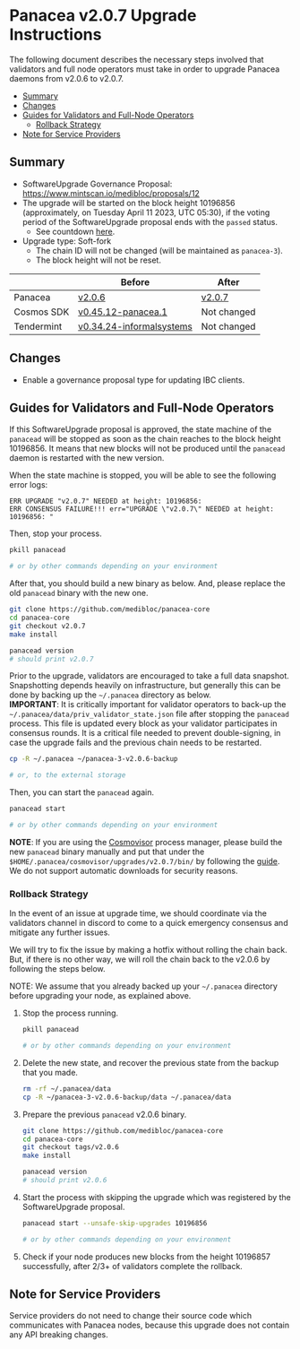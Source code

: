 # Panacea v2.0.7 Upgrade Instructions

The following document describes the necessary steps involved that validators and
full node operators must take in order to upgrade Panacea daemons from v2.0.6 to v2.0.7.

- [Summary](#summary)
- [Changes](#changes)
- [Guides for Validators and Full-Node Operators](#guides-for-validators-and-full-node-operators)
    - [Rollback Strategy](#rollback-strategy)
- [Note for Service Providers](#note-for-service-providers)


## Summary

- SoftwareUpgrade Governance Proposal: https://www.mintscan.io/medibloc/proposals/12
- The upgrade will be started on the block height 10196856 (approximately, on Tuesday April 11 2023, UTC 05:30), if the
  voting period of the SoftwareUpgrade proposal ends with the `passed` status.
    - See countdown [here](https://www.mintscan.io/medibloc/blocks/10196856).
- Upgrade type: Soft-fork
    - The chain ID will not be changed (will be maintained as `panacea-3`).
    - The block height will not be reset.

 | | Before                                                                                     | After                                                  |
 |--------------------------------------------------------------------------------------------|-------------------------------------------------------------------------------------------------|-----------|
  |Panacea| [v2.0.6](https://github.com/medibloc/panacea-core/releases/tag/v2.0.6)                     | [v2.0.7](https://github.com/medibloc/panacea-core/releases/tag/v2.0.7)                          |
  |Cosmos SDK| [v0.45.12-panacea.1](https://github.com/medibloc/cosmos-sdk/releases/tag/v0.45.12-panacea.1) | Not changed   |
  |Tendermint| [v0.34.24-informalsystems](https://github.com/informalsystems/tendermint/releases/tag/v0.34.24) | Not changed |


## Changes

- Enable a governance proposal type for updating IBC clients.


## Guides for Validators and Full-Node Operators

If this SoftwareUpgrade proposal is approved, the state machine of the `panacead` will be stopped as soon as the chain
reaches to the block height 10196856.
It means that new blocks will not be produced until the `panacead` daemon is restarted with the new version.

When the state machine is stopped, you will be able to see the following error logs:

```
ERR UPGRADE "v2.0.7" NEEDED at height: 10196856:
ERR CONSENSUS FAILURE!!! err="UPGRADE \"v2.0.7\" NEEDED at height: 10196856: "
```

Then, stop your process.

```bash
pkill panacead

# or by other commands depending on your environment
```

After that, you should build a new binary as below. And, please replace the old `panacead` binary with the new one.

```bash
git clone https://github.com/medibloc/panacea-core
cd panacea-core
git checkout v2.0.7
make install

panacead version
# should print v2.0.7
```

Prior to the upgrade, validators are encouraged to take a full data snapshot. Snapshotting depends heavily on
infrastructure, but generally this can be done by backing up the `~/.panacea` directory as below.<br>
**IMPORTANT**: It is critically important for validator operators to back-up
the `~/.panacea/data/priv_validator_state.json` file after stopping the `panacead` process. This file is updated every
block as your validator participates in consensus rounds. It is a critical file needed to prevent double-signing, in
case the upgrade fails and the previous chain needs to be restarted.

```bash
cp -R ~/.panacea ~/panacea-3-v2.0.6-backup

# or, to the external storage
```

Then, you can start the `panacead` again.

```bash
panacead start

# or by other commands depending on your environment
```

**NOTE**:
If you are using the [Cosmovisor](https://medibloc.gitbook.io/panacea-core/guide/cosmovisor) process manager, please
build the new `panacead` binary manually and put that under the `$HOME/.panacea/cosmovisor/upgrades/v2.0.7/bin/` by
following the [guide](https://medibloc.gitbook.io/panacea-core/guide/cosmovisor#cosmovisor-setup). We do not support
automatic downloads for security reasons.

### Rollback Strategy

In the event of an issue at upgrade time, we should coordinate via the validators channel in discord to come to a quick
emergency consensus and mitigate any further issues.

We will try to fix the issue by making a hotfix without rolling the chain back.
But, if there is no other way, we will roll the chain back to the v2.0.6 by following the steps below.

NOTE: We assume that you already backed up your `~/.panacea` directory before upgrading your node, as explained above.

1. Stop the process running.
    ```bash
    pkill panacead

    # or by other commands depending on your environment
    ```
2. Delete the new state, and recover the previous state from the backup that you made.
    ```bash
    rm -rf ~/.panacea/data
    cp -R ~/panacea-3-v2.0.6-backup/data ~/.panacea/data
    ```
3. Prepare the previous `panacead` v2.0.6 binary.
    ```bash
    git clone https://github.com/medibloc/panacea-core
    cd panacea-core
    git checkout tags/v2.0.6
    make install

    panacead version
    # should print v2.0.6
    ```
4. Start the process with skipping the upgrade which was registered by the SoftwareUpgrade proposal.
    ```bash
    panacead start --unsafe-skip-upgrades 10196856

    # or by other commands depending on your environment
    ```
5. Check if your node produces new blocks from the height 10196857 successfully, after 2/3+ of validators complete the
   rollback.

## Note for Service Providers

Service providers do not need to change their source code which communicates with Panacea nodes, because this upgrade
does not contain any API breaking changes.
